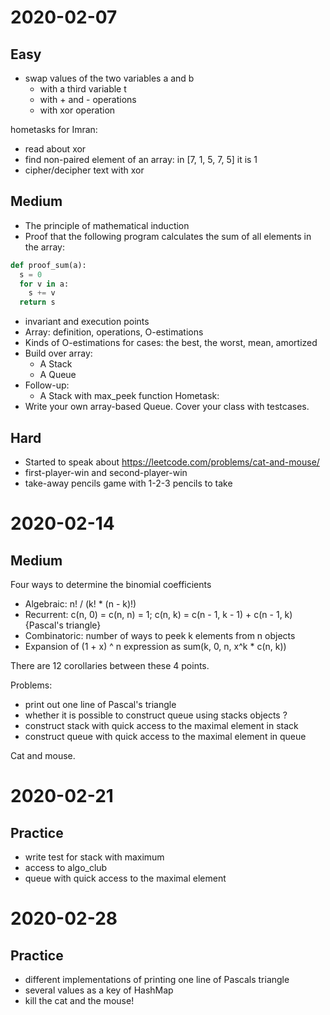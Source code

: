 # 2020-02-07
## Easy

* swap values of the two variables a and b
  * with a third variable t
  * with + and - operations
  * with xor operation

hometasks for Imran:
  * read about xor
  * find non-paired element of an array: in [7, 1, 5, 7, 5] it is 1
  * cipher/decipher text with xor

## Medium
* The principle of mathematical induction
* Proof that the following program calculates the sum of all elements in the array:
```python
def proof_sum(a):
  s = 0
  for v in a:
    s += v
  return s
```
 * invariant and execution points
 * Array: definition, operations, O-estimations
 * Kinds of O-estimations for cases: the best, the worst, mean, amortized
 * Build over array:
   * A Stack
   * A Queue
 * Follow-up:
   * A Stack with max_peek function
Hometask:
 * Write your own array-based Queue. Cover your class with testcases.
 
 ## Hard
  * Started to speak about https://leetcode.com/problems/cat-and-mouse/
  * first-player-win and second-player-win
  * take-away pencils game with 1-2-3 pencils to take
  
# 2020-02-14
## Medium

Four ways to determine the binomial coefficients
* Algebraic: n! / (k! * (n - k)!)
* Recurrent: c(n, 0) = c(n, n) = 1; c(n, k) = c(n - 1, k - 1) + c(n - 1, k) {Pascal's triangle}
* Combinatoric: number of ways to peek k elements from n objects
* Expansion of (1 + x) ^ n expression as sum(k, 0, n, x^k * c(n, k))


There are 12 corollaries between these 4 points.

Problems: 
* print out one line of Pascal's triangle
* whether it is possible to construct queue using stacks objects ?
* construct stack with quick access to the maximal element in stack
* construct queue with quick access to the maximal element in queue


Cat and mouse.

# 2020-02-21
## Practice

* write test for stack with maximum
* access to algo_club
* queue with quick access to the maximal element

# 2020-02-28
## Practice

* different implementations of printing one line of Pascals triangle
* several values as a key of HashMap
* kill the cat and the mouse!
